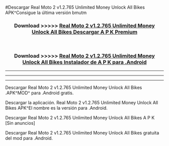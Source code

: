 #Descargar Real Moto 2 v1.2.765 Unlimited Money Unlock All Bikes  APK^Consigue la última versión bmutm



<div align="center">
<h3>Download >>>>> <a href="https://es-sites.web.app/?es= Real Moto 2 v1.2.765 Unlimited Money Unlock All Bikes ">Real Moto 2 v1.2.765 Unlimited Money Unlock All Bikes  Descargar A P K Premium</a></h3><br>

<h3>Download >>>>> <a href="https://es-sites.web.app/?es= Real Moto 2 v1.2.765 Unlimited Money Unlock All Bikes ">Real Moto 2 v1.2.765 Unlimited Money Unlock All Bikes  Instalador de A P K para .Android</a></h3>
</div>


----------------------------------------------------------

----------------------------------------------------------

----------------------------------------------------------

Descargar Real Moto 2 v1.2.765 Unlimited Money Unlock All Bikes  .APK^MOD^ para .Android gratis.

Descargar la aplicación. Real Moto 2 v1.2.765 Unlimited Money Unlock All Bikes  APK^El nombre es la versión para .Android.

Descargar Real Moto 2 v1.2.765 Unlimited Money Unlock All Bikes  A P K [Sin anuncios]

Descargar Real Moto 2 v1.2.765 Unlimited Money Unlock All Bikes  gratuita del mod para .Android.